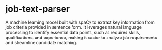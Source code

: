 # job-text-parser
A machine learning model built with spaCy to extract key information from job criteria provided in sentence form. It leverages natural language processing to identify essential data points, such as required skills, qualifications, and experience, making it easier to analyze job requirements and streamline candidate matching.
